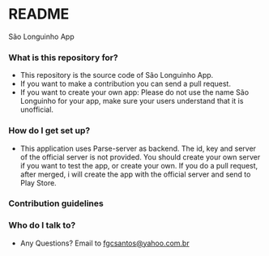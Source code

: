 # README #

São Longuinho App

### What is this repository for? ###

* This repository is the source code of São Longuinho App. 
* If you want to make a contribution you can send a pull request.
* If you want to create your own app: Please do not use the name São Longuinho for your app, make sure your users understand that it is unofficial.

### How do I get set up? ###

* This application uses Parse-server as backend. The id, key and server of the official server is not provided. You should create your own server if you want to test the app, or create your own. If you do a pull request, after merged, i will create the app with the official server and send to Play Store.

### Contribution guidelines ###


### Who do I talk to? ###

* Any Questions? Email to fgcsantos@yahoo.com.br